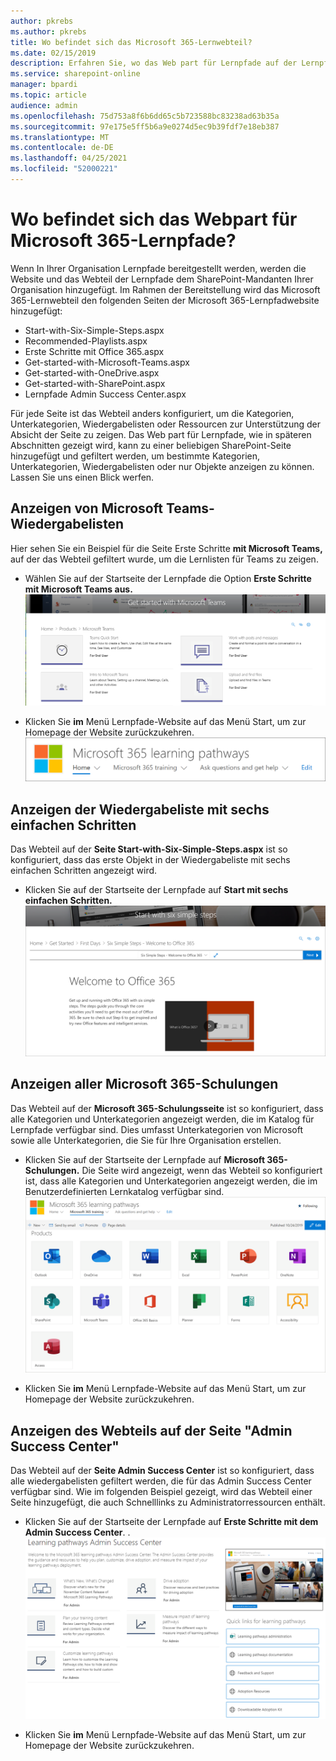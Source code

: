 ```yaml
---
author: pkrebs
ms.author: pkrebs
title: Wo befindet sich das Microsoft 365-Lernwebteil?
ms.date: 02/15/2019
description: Erfahren Sie, wo das Web part für Lernpfade auf der Lernpfadwebsite angezeigt wird
ms.service: sharepoint-online
manager: bpardi
ms.topic: article
audience: admin
ms.openlocfilehash: 75d753a8f6b6dd65c5b723588bc83238ad63b35a
ms.sourcegitcommit: 97e175e5ff5b6a9e0274d5ec9b39fdf7e18eb387
ms.translationtype: MT
ms.contentlocale: de-DE
ms.lasthandoff: 04/25/2021
ms.locfileid: "52000221"
---
```

# <a name="wheres-the-microsoft-365-learning-pathways-web-part"></a>Wo befindet sich das Webpart für Microsoft 365-Lernpfade? 

Wenn In Ihrer Organisation Lernpfade bereitgestellt werden, werden die Website und das Webteil der Lernpfade dem SharePoint-Mandanten Ihrer Organisation hinzugefügt. Im Rahmen der Bereitstellung wird das Microsoft 365-Lernwebteil den folgenden Seiten der Microsoft 365-Lernpfadwebsite hinzugefügt:

- Start-with-Six-Simple-Steps.aspx 
- Recommended-Playlists.aspx
- Erste Schritte mit Office 365.aspx
- Get-started-with-Microsoft-Teams.aspx
- Get-started-with-OneDrive.aspx
- Get-started-with-SharePoint.aspx
- Lernpfade Admin Success Center.aspx

Für jede Seite ist das Webteil anders konfiguriert, um die Kategorien, Unterkategorien, Wiedergabelisten oder Ressourcen zur Unterstützung der Absicht der Seite zu zeigen. Das Web part für Lernpfade, wie in späteren Abschnitten gezeigt wird, kann zu einer beliebigen SharePoint-Seite hinzugefügt und gefiltert werden, um bestimmte Kategorien, Unterkategorien, Wiedergabelisten oder nur Objekte anzeigen zu können. Lassen Sie uns einen Blick werfen. 

## <a name="view-microsoft-teams-playlists"></a>Anzeigen von Microsoft Teams-Wiedergabelisten

Hier sehen Sie ein Beispiel für die Seite Erste Schritte **mit Microsoft Teams,** auf der das Webteil gefiltert wurde, um die Lernlisten für Teams zu zeigen. 

- Wählen Sie auf der Startseite der Lernpfade die Option **Erste Schritte mit Microsoft Teams aus.**
![Erste Schritte mit dem Microsoft Teams-Bildschirm.](media/cg-whereiswp-teams.png)

- Klicken Sie **im** Menü Lernpfade-Website auf das Menü Start, um zur Homepage der Website zurückzukehren.
![Bildschirm mit Lernpfaden, auf dem Sie Start auswählen.](media/cg-homebtnmenu.png)

## <a name="view-the-six-simple-steps-playlist"></a>Anzeigen der Wiedergabeliste mit sechs einfachen Schritten

Das Webteil auf der **Seite Start-with-Six-Simple-Steps.aspx** ist so konfiguriert, dass das erste Objekt in der Wiedergabeliste mit sechs einfachen Schritten angezeigt wird. 

- Klicken Sie auf der Startseite der Lernpfade auf **Start mit sechs einfachen Schritten.** 
![Office 365-Seite, auf der Sie Start mit sechs einfachen Schritten auswählen.](media/cg-whereiswp-six.png)

## <a name="view-all-microsoft-365-training"></a>Anzeigen aller Microsoft 365-Schulungen

Das Webteil auf der **Microsoft 365-Schulungsseite** ist so konfiguriert, dass alle Kategorien und Unterkategorien angezeigt werden, die im Katalog für Lernpfade verfügbar sind. Dies umfasst Unterkategorien von Microsoft sowie alle Unterkategorien, die Sie für Ihre Organisation erstellen.

- Klicken Sie auf der Startseite der Lernpfade auf **Microsoft 365-Schulungen.** Die Seite wird angezeigt, wenn das Webteil so konfiguriert ist, dass alle Kategorien und Unterkategorien angezeigt werden, die im Benutzerdefinierten Lernkatalog verfügbar sind.
![Fenster "Pfade", in dem Kategorien angezeigt werden.](media/cg-whereiswp-o365.png)

- Klicken Sie **im** Menü Lernpfade-Website auf das Menü Start, um zur Homepage der Website zurückzukehren.

## <a name="view-the-web-part-on-the-admin-success-center-page"></a>Anzeigen des Webteils auf der Seite "Admin Success Center"

Das Webteil auf der **Seite Admin Success Center** ist so konfiguriert, dass alle wiedergabelisten gefiltert werden, die für das Admin Success Center verfügbar sind. Wie im folgenden Beispiel gezeigt, wird das Webteil einer Seite hinzugefügt, die auch Schnelllinks zu Administratorressourcen enthält. 

- Klicken Sie auf der Startseite der Lernpfade auf **Erste Schritte mit dem Admin Success Center**. . 
![Hauptseite des Admin Success Center.](media/cg-adminsuccesscenterwebpart.png)

- Klicken Sie **im** Menü Lernpfade-Website auf das Menü Start, um zur Homepage der Website zurückzukehren.

